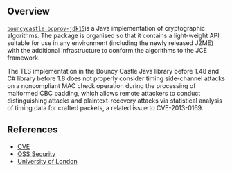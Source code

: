 ## Overview
[`bouncycastle:bcprov-jdk15`](http://search.maven.org/#search%7Cga%7C1%7Ca%3A%22bcprov-jdk15%22)is a Java implementation of cryptographic algorithms. The package is organised so that it contains a light-weight API suitable for use in any environment (including the newly released J2ME) with the additional infrastructure to conform the algorithms to the JCE framework.

The TLS implementation in the Bouncy Castle Java library before 1.48 and C# library before 1.8 does not properly consider timing side-channel attacks on a noncompliant MAC check operation during the processing of malformed CBC padding, which allows remote attackers to conduct distinguishing attacks and plaintext-recovery attacks via statistical analysis of timing data for crafted packets, a related issue to CVE-2013-0169.

## References
- [CVE](https://web.nvd.nist.gov/view/vuln/detail?vulnId=CVE-2013-1624)
- [OSS Security](http://openwall.com/lists/oss-security/2013/02/05/24)
- [University of London](http://www.isg.rhul.ac.uk/tls/TLStiming.pdf)
